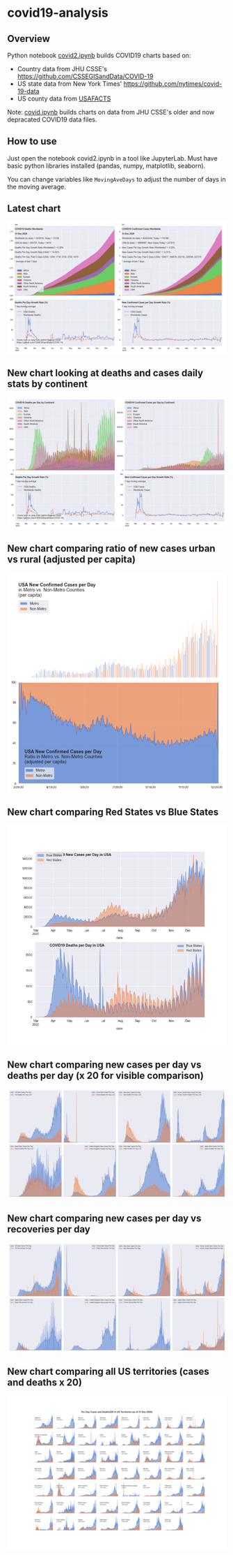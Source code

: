 # covid19-analysis

## Overview
Python notebook [covid2.ipynb](https://github.com/danlaw/covid19-analysis/blob/master/covid2.ipynb) builds COVID19 charts based on:
* Country data from JHU CSSE's https://github.com/CSSEGISandData/COVID-19
* US state data from New York Times' https://github.com/nytimes/covid-19-data
* US county data from [USAFACTS](https://usafacts.org/visualizations/coronavirus-covid-19-spread-map/)

Note: [covid.ipynb](https://github.com/danlaw/covid19-analysis/blob/master/covid.ipynb) builds charts on data from JHU CSSE's older and now depracated COVID19 data files.

## How to use
Just open the notebook covid2.ipynb in a tool like JupyterLab. Must have basic python libraries installed (pandas, numpy, matplotlib, seaborn).

You can change variables like ``MovingAveDays`` to adjust the number of days in the moving average.

## Latest chart
![Latest chart](charts/20201231-covid19-chart.png)

## New chart looking at deaths and cases daily stats by continent
![Comparison chart](charts/20201231-covid19-chart-perday.png)

## New chart comparing ratio of new cases urban vs rural (adjusted per capita)
![Urban rural per capita chart](charts/20201231-US-counties-urban-vs-rural-per-capita.png)

## New chart comparing Red States vs Blue States
![Red vs Blue chart](charts/20201231-compare-daily-red-vs-blue-states.png)

## New chart comparing new cases per day vs deaths per day (x 20 for visible comparison)
![Comparison chart](charts/20201231-comparison-chart.png)

## New chart comparing new cases per day vs recoveries per day
![Recovery chart](charts/20201231-comparison-recovery-chart.png)

## New chart comparing all US territories (cases and deaths x 20)
![Territories chart](charts/20201231-compare-US-territories.png)


